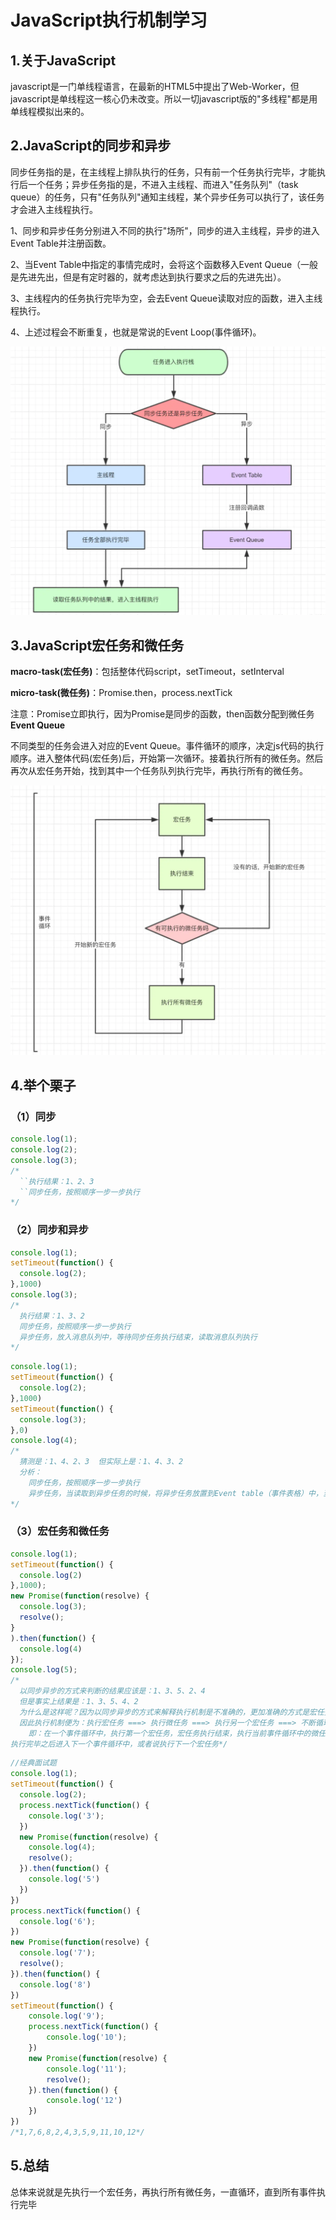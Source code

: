 # JavaScript执行机制学习



## 1.关于JavaScript

javascript是一门单线程语言，在最新的HTML5中提出了Web-Worker，但javascript是单线程这一核心仍未改变。所以一切javascript版的"多线程"都是用单线程模拟出来的。

## 2.JavaScript的同步和异步

同步任务指的是，在主线程上排队执行的任务，只有前一个任务执行完毕，才能执行后一个任务；异步任务指的是，不进入主线程、而进入"任务队列"（task queue）的任务，只有"任务队列"通知主线程，某个异步任务可以执行了，该任务才会进入主线程执行。

1、同步和异步任务分别进入不同的执行"场所"，同步的进入主线程，异步的进入Event Table并注册函数。

2、当Event Table中指定的事情完成时，会将这个函数移入Event Queue（一般是先进先出，但是有定时器的，就考虑达到执行要求之后的先进先出）。

3、主线程内的任务执行完毕为空，会去Event Queue读取对应的函数，进入主线程执行。

4、上述过程会不断重复，也就是常说的Event Loop(事件循环)。

![image-20210923090920541](images/image-20210923090920541.png)

## 3.JavaScript宏任务和微任务

**macro-task(宏任务)**：包括整体代码script，setTimeout，setInterval

**micro-task(微任务)**：Promise.then，process.nextTick

注意：Promise立即执行，因为Promise是同步的函数，then函数分配到微任务**Event Queue**

不同类型的任务会进入对应的Event Queue。事件循环的顺序，决定js代码的执行顺序。进入整体代码(宏任务)后，开始第一次循环。接着执行所有的微任务。然后再次从宏任务开始，找到其中一个任务队列执行完毕，再执行所有的微任务。

![image-20210923091025498](images/image-20210923091025498.png)

## 4.举个栗子

### （1）同步

```javascript
console.log(1);
console.log(2);
console.log(3);
/*
  ``执行结果：1、2、3
  ``同步任务，按照顺序一步一步执行
*/
```

### （2）同步和异步

```javascript
console.log(1);
setTimeout(function() {
  console.log(2);
},1000)
console.log(3);
/*
  执行结果：1、3、2
  同步任务，按照顺序一步一步执行
  异步任务，放入消息队列中，等待同步任务执行结束，读取消息队列执行
*/
```

```javascript
console.log(1);
setTimeout(function() {
  console.log(2);
},1000)
setTimeout(function() {
  console.log(3);
},0)
console.log(4);
/*
  猜测是：1、4、2、3  但实际上是：1、4、3、2
  分析：
    同步任务，按照顺序一步一步执行
    异步任务，当读取到异步任务的时候，将异步任务放置到Event table（事件表格）中，当满足某种条件或者说指定事情完成了（这里的是时间分别是达到了0ms和1000ms）当指定事件完成了才从Event table中注册到Event Queue（事件队列），当同步事件完成了，便从Event Queue中读取事件执行。（因为3的事情先完成了，所以先从Event table中注册到Event Queue中，所以先执行的是3而不是在前面的2）
*/
```

### （3）宏任务和微任务 

```javascript
console.log(1);
setTimeout(function() {
  console.log(2)
},1000);
new Promise(function(resolve) {
  console.log(3);
  resolve();
}
).then(function() {
  console.log(4)
});
console.log(5);
/*
  以同步异步的方式来判断的结果应该是：1、3、5、2、4
  但是事实上结果是：1、3、5、4、2
  为什么是这样呢？因为以同步异步的方式来解释执行机制是不准确的，更加准确的方式是宏任务和微任务：
  因此执行机制便为：执行宏任务 ===> 执行微任务 ===> 执行另一个宏任务 ===> 不断循环
    即：在一个事件循环中，执行第一个宏任务，宏任务执行结束，执行当前事件循环中的微任务，
执行完毕之后进入下一个事件循环中，或者说执行下一个宏任务*/
```

```javascript
//经典面试题
console.log(1);
setTimeout(function() {
  console.log(2);
  process.nextTick(function() {
    console.log('3');
  })
  new Promise(function(resolve) {
    console.log(4);
    resolve();
  }).then(function() {
    console.log('5')
  })
})
process.nextTick(function() {
  console.log('6');
})
new Promise(function(resolve) {
  console.log('7');
  resolve();
}).then(function() {
  console.log('8')
})
setTimeout(function() {
    console.log('9');
    process.nextTick(function() {
        console.log('10');
    })
    new Promise(function(resolve) {
        console.log('11');
        resolve();
    }).then(function() {
        console.log('12')
    })
})
/*1,7,6,8,2,4,3,5,9,11,10,12*/
```

## 5.总结

总体来说就是先执行一个宏任务，再执行所有微任务，一直循环，直到所有事件执行完毕


